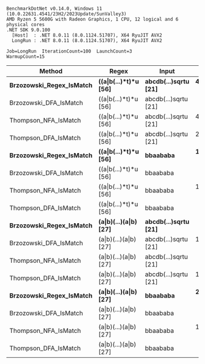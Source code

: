 ```

BenchmarkDotNet v0.14.0, Windows 11 (10.0.22631.4541/23H2/2023Update/SunValley3)
AMD Ryzen 5 5600G with Radeon Graphics, 1 CPU, 12 logical and 6 physical cores
.NET SDK 9.0.100
  [Host]  : .NET 8.0.11 (8.0.1124.51707), X64 RyuJIT AVX2
  LongRun : .NET 8.0.11 (8.0.1124.51707), X64 RyuJIT AVX2

Job=LongRun  IterationCount=100  LaunchCount=3  
WarmupCount=15  

```
| Method                   | Regex                | Input                | Mean       | Error    | StdDev    | Median     | Allocated |
|------------------------- |--------------------- |--------------------- |-----------:|---------:|----------:|-----------:|----------:|
| **Brzozowski_Regex_IsMatch** | **((a\|b(...)\*t)\*u [56]** | **abcdb(...)sqrtu [21]** | **4,978.7 ns** | **21.58 ns** | **110.55 ns** | **4,925.5 ns** |    **5552 B** |
| Brzozowski_DFA_IsMatch   | ((a\|b(...)\*t)\*u [56] | abcdb(...)sqrtu [21] |   742.7 ns |  9.02 ns |  44.19 ns |   755.1 ns |         - |
| Thompson_NFA_IsMatch     | ((a\|b(...)\*t)\*u [56] | abcdb(...)sqrtu [21] | 4,251.6 ns | 31.74 ns | 154.96 ns | 4,267.7 ns |   10416 B |
| Thompson_DFA_IsMatch     | ((a\|b(...)\*t)\*u [56] | abcdb(...)sqrtu [21] | 2,064.7 ns | 29.78 ns | 150.93 ns | 2,111.9 ns |         - |
| **Brzozowski_Regex_IsMatch** | **((a\|b(...)\*t)\*u [56]** | **bbaababa**             | **1,619.3 ns** | **10.14 ns** |  **51.87 ns** | **1,601.5 ns** |    **1936 B** |
| Brzozowski_DFA_IsMatch   | ((a\|b(...)\*t)\*u [56] | bbaababa             |   308.4 ns |  7.26 ns |  36.53 ns |   320.8 ns |         - |
| Thompson_NFA_IsMatch     | ((a\|b(...)\*t)\*u [56] | bbaababa             | 1,508.6 ns |  8.99 ns |  46.77 ns | 1,490.2 ns |    4296 B |
| Thompson_DFA_IsMatch     | ((a\|b(...)\*t)\*u [56] | bbaababa             |   964.2 ns | 28.31 ns | 145.54 ns |   943.9 ns |         - |
| **Brzozowski_Regex_IsMatch** | **(a\|b)(...)(a\|b) [27]** | **abcdb(...)sqrtu [21]** |   **864.9 ns** |  **5.56 ns** |  **28.74 ns** |   **876.0 ns** |     **664 B** |
| Brzozowski_DFA_IsMatch   | (a\|b)(...)(a\|b) [27] | abcdb(...)sqrtu [21] | 1,245.1 ns | 40.26 ns | 203.30 ns | 1,334.5 ns |         - |
| Thompson_NFA_IsMatch     | (a\|b)(...)(a\|b) [27] | abcdb(...)sqrtu [21] |   776.4 ns |  4.58 ns |  23.34 ns |   769.2 ns |    3096 B |
| Thompson_DFA_IsMatch     | (a\|b)(...)(a\|b) [27] | abcdb(...)sqrtu [21] | 1,509.7 ns | 38.79 ns | 196.57 ns | 1,632.6 ns |         - |
| **Brzozowski_Regex_IsMatch** | **(a\|b)(...)(a\|b) [27]** | **bbaababa**             | **2,722.3 ns** | **28.16 ns** | **141.18 ns** | **2,678.1 ns** |    **1576 B** |
| Brzozowski_DFA_IsMatch   | (a\|b)(...)(a\|b) [27] | bbaababa             |   457.5 ns |  8.69 ns |  44.10 ns |   478.8 ns |         - |
| Thompson_NFA_IsMatch     | (a\|b)(...)(a\|b) [27] | bbaababa             | 1,942.9 ns |  9.59 ns |  49.73 ns | 1,920.5 ns |    5416 B |
| Thompson_DFA_IsMatch     | (a\|b)(...)(a\|b) [27] | bbaababa             |   473.2 ns |  3.68 ns |  18.22 ns |   480.2 ns |         - |
